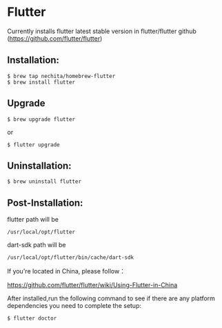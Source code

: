 # Flutter

Currently installs flutter latest stable version in flutter/flutter github (https://github.com/flutter/flutter)

## Installation:

```shell
$ brew tap nechita/homebrew-flutter
$ brew install flutter
```

## Upgrade

```shell
$ brew upgrade flutter
```
or
```shell
$ flutter upgrade
```

## Uninstallation:

```shell
$ brew uninstall flutter
```

## Post-Installation:

flutter path will be

  `/usr/local/opt/flutter`

dart-sdk path will be

  `/usr/local/opt/flutter/bin/cache/dart-sdk`

If you're located in China, please follow：

  https://github.com/flutter/flutter/wiki/Using-Flutter-in-China

After installed,run the following command to see if there are any platform dependencies you need to complete the setup:


  ```shell
  $ flutter doctor
  ```
  
